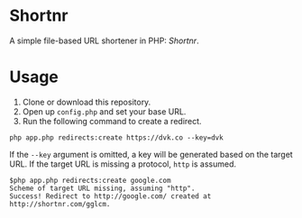 Shortnr
==========

A simple file-based URL shortener in PHP: _Shortnr_.

# Usage

1. Clone or download this repository.
2. Open up `config.php` and set your base URL.
3. Run the following command to create a redirect.

```
php app.php redirects:create https://dvk.co --key=dvk
```

If the `--key` argument is omitted, a key will be generated based on the target URL. If the target URL is missing a protocol, `http` is assumed.

```
$php app.php redirects:create google.com
Scheme of target URL missing, assuming "http".
Success! Redirect to http://google.com/ created at http://shortnr.com/gglcm.
```